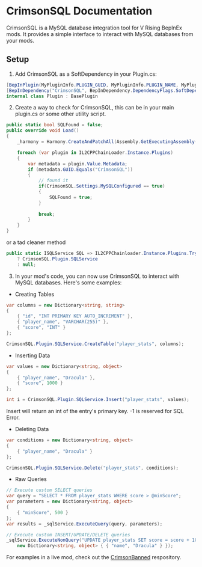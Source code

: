 
# CrimsonSQL Documentation

CrimsonSQL is a MySQL database integration tool for V Rising BepInEx mods. It provides a simple interface to interact with MySQL databases from your mods.

## Setup

1. Add CrimsonSQL as a SoftDependency in your Plugin.cs:
```csharp
[BepInPlugin(MyPluginInfo.PLUGIN_GUID, MyPluginInfo.PLUGIN_NAME, MyPluginInfo.PLUGIN_VERSION)]
[BepInDependency("CrimsonSQL", BepInDependency.DependencyFlags.SoftDependency)]
internal class Plugin : BasePlugin
```

2. Create a way to check for CrimsonSQL, this can be in your main plugin.cs or some other utility script.
```csharp
public static bool SQLFound = false;
public override void Load()
{
    _harmony = Harmony.CreateAndPatchAll(Assembly.GetExecutingAssembly());

    foreach (var plugin in IL2CPPChainLoader.Instance.Plugins)
	{
	    var metadata = plugin.Value.Metadata;
		if (metadata.GUID.Equals("CrimsonSQL"))
		{
			// found it
            if(CrimsonSQL.Settings.MySQLConfigured == true)
            {
                SQLFound = true;
            }
			
			break;
		}
	}
}
```

or a tad cleaner method

```csharp
public static ISQLService SQL => IL2CPPChainloader.Instance.Plugins.TryGetValue("CrimsonSQL", out var pluginInfo)
    ? CrimsonSQL.Plugin.SQLService
    : null;
```

3. In your mod's code, you can now use CrimsonSQL to interact with MySQL databases. Here's some examples:

- Creating Tables
```csharp 
var columns = new Dictionary<string, string>
{
    { "id", "INT PRIMARY KEY AUTO_INCREMENT" },
    { "player_name", "VARCHAR(255)" },
    { "score", "INT" }
};

CrimsonSQL.Plugin.SQLService.CreateTable("player_stats", columns);
```

- Inserting Data
```csharp
var values = new Dictionary<string, object>
{
    { "player_name", "Dracula" },
    { "score", 1000 }
};

int i = CrimsonSQL.Plugin.SQLService.Insert("player_stats", values);
```
Insert will return an int of the entry's primary key. -1 is reserved for SQL Error.

- Deleting Data
```csharp
var conditions = new Dictionary<string, object>
{
    { "player_name", "Dracula" }
};

CrimsonSQL.Plugin.SQLService.Delete("player_stats", conditions);
```

- Raw Queries
```csharp
// Execute custom SELECT queries
var query = "SELECT * FROM player_stats WHERE score > @minScore";
var parameters = new Dictionary<string, object>
{
    { "minScore", 500 }
};
var results = _sqlService.ExecuteQuery(query, parameters);

// Execute custom INSERT/UPDATE/DELETE queries
_sqlService.ExecuteNonQuery("UPDATE player_stats SET score = score + 100 WHERE player_name = @name", 
    new Dictionary<string, object> { { "name", "Dracula" } });
```

For examples in a live mod, check out the [CrimsonBanned](https://github.com/CrimsonMods/CrimsonBanned) respository. 